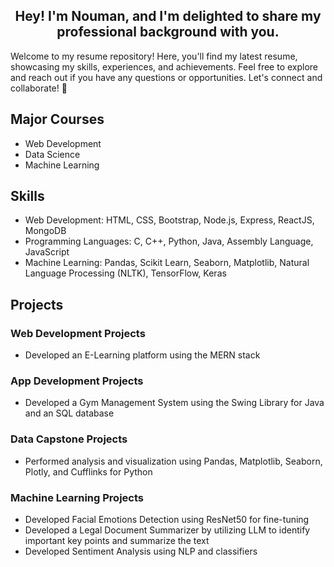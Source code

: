 ## <div align="center">Hey! I'm Nouman, and I'm delighted to share my professional background with you.</div>
Welcome to my resume repository! Here, you'll find my latest resume, showcasing my skills, experiences, and achievements. Feel free to explore and reach out if you have any questions or opportunities. Let's connect and collaborate! 🚀

## Major Courses
- Web Development
- Data Science
- Machine Learning

## Skills
- Web Development: HTML, CSS, Bootstrap, Node.js, Express, ReactJS, MongoDB
- Programming Languages: C, C++, Python, Java, Assembly Language, JavaScript
- Machine Learning: Pandas, Scikit Learn, Seaborn, Matplotlib, Natural Language Processing (NLTK), TensorFlow, Keras

## Projects

### Web Development Projects
- Developed an E-Learning platform using the MERN stack

### App Development Projects
- Developed a Gym Management System using the Swing Library for Java and an SQL database

### Data Capstone Projects
- Performed analysis and visualization using Pandas, Matplotlib, Seaborn, Plotly, and Cufflinks for Python

### Machine Learning Projects
- Developed Facial Emotions Detection using ResNet50 for fine-tuning
- Developed a Legal Document Summarizer by utilizing LLM to identify important key points and summarize the text
- Developed Sentiment Analysis using NLP and classifiers
